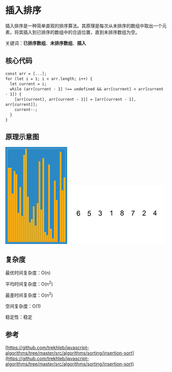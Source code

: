 # 插入排序

插入排序是一种简单直观的排序算法。其原理是每次从未排序的数组中取出一个元素，将其插入到已排序的数组中的合适位置，直到未排序数组为空。

关键词：**已排序数组**、**未排序数组**、**插入**

## 核心代码

```js{4-7}
const arr = [...];
for (let i = 1; i < arr.length; i++) {
  let current = i;
  while (arr[current - 1] !== undefined && arr[current] < arr[current - 1]) {
    [arr[current], arr[current - 1]] = [arr[current - 1], arr[current]];
    current--;
  }
}
```

## 原理示意图

![插入排序原理示意图](../assets/Insertion_sort.gif)
![插入排序原理示意图](../assets/Insertion-sort-example-300px.gif)

## 复杂度

最优时间复杂度：O(n)

平均时间复杂度：O(n<sup>2</sup>)

最差时间复杂度：O(n<sup>2</sup>)

空间复杂度：O(1)

稳定性：稳定

## 参考

[https://github.com/trekhleb/javascript-algorithms/tree/master/src/algorithms/sorting/insertion-sort](https://github.com/trekhleb/javascript-algorithms/tree/master/src/algorithms/sorting/insertion-sort)

